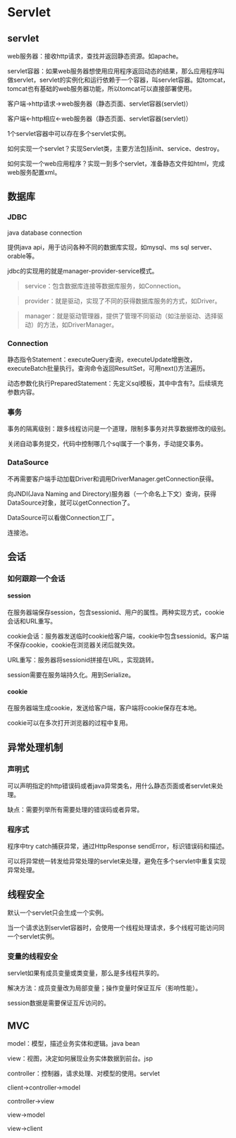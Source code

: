 # Servlet

## servlet
web服务器：接收http请求，查找并返回静态资源。如apache。

servlet容器：如果web服务器想使用应用程序返回动态的结果，那么应用程序叫做servlet，servlet的实例化和运行依赖于一个容器，叫servlet容器。如tomcat，tomcat也有基础的web服务器功能，所以tomcat可以直接部署使用。

客户端->http请求->web服务器（静态页面、servlet容器(servlet)）

客户端<-http相应<-web服务器（静态页面、servlet容器(servlet)）

1个servlet容器中可以存在多个servlet实例。

如何实现一个servlet？实现Servlet类，主要方法包括init、service、destroy。

如何实现一个web应用程序？实现一到多个servlet，准备静态文件如html，完成web服务配置xml。

## 数据库
### JDBC

java database connection

提供java api，用于访问各种不同的数据库实现，如mysql、ms sql server、orable等。

jdbc的实现用的就是manager-provider-service模式。

> service：包含数据库连接等数据库服务，如Connection。

> provider：就是驱动，实现了不同的获得数据库服务的方式，如Driver。

> manager：就是驱动管理器，提供了管理不同驱动（如注册驱动、选择驱动）的方法，如DriverManager。

### Connection

静态指令Statement：executeQuery查询，executeUpdate增删改，executeBatch批量执行。查询命令返回ResultSet，可用next()方法遍历。

动态参数化执行PreparedStatement：先定义sql模板，其中中含有?。后续填充参数内容。

### 事务

事务的隔离级别：跟多线程访问是一个道理，限制多事务对共享数据修改的级别。

关闭自动事务提交，代码中控制哪几个sql属于一个事务，手动提交事务。

### DataSource

不再需要客户端手动加载Driver和调用DriverManager.getConnection获得。

向JNDI(Java Naming and Directory)服务器（一个命名上下文）查询，获得DataSource对象，就可以getConnection了。

DataSource可以看做Connection工厂。

连接池。

## 会话

### 如何跟踪一个会话

#### session

在服务器端保存session，包含sessionid、用户的属性。两种实现方式，cookie会话和URL重写。

cookie会话：服务器发送临时cookie给客户端，cookie中包含sessionid。客户端不保存cookie，cookie在浏览器关闭后就失效。

URL重写：服务器将sessionid拼接在URL，实现跳转。

session需要在服务端持久化。用到Serialize。

#### cookie

在服务器端生成cookie，发送给客户端，客户端将cookie保存在本地。

cookie可以在多次打开浏览器的过程中复用。

## 异常处理机制

### 声明式

可以声明指定的http错误码或者java异常类名，用什么静态页面或者servlet来处理。

缺点：需要列举所有需要处理的错误码或者异常。

### 程序式

程序中try catch捕获异常，通过HttpResponse sendError，标识错误码和描述。

可以将异常统一转发给异常处理的servlet来处理，避免在多个servlet中重复实现异常处理。

## 线程安全

默认一个servlet只会生成一个实例。

当一个请求达到servlet容器时，会使用一个线程处理请求，多个线程可能访问同一个servlet实例。

### 变量的线程安全

servlet如果有成员变量或类变量，那么是多线程共享的。

解决方法：成员变量改为局部变量；操作变量时保证互斥（影响性能）。

session数据是需要保证互斥访问的。

## MVC

model：模型，描述业务实体和逻辑。java bean

view：视图，决定如何展现业务实体数据到前台。jsp

controller：控制器，请求处理、对模型的使用。servlet

client->controller->model

controller->view

view->model

view->client



















